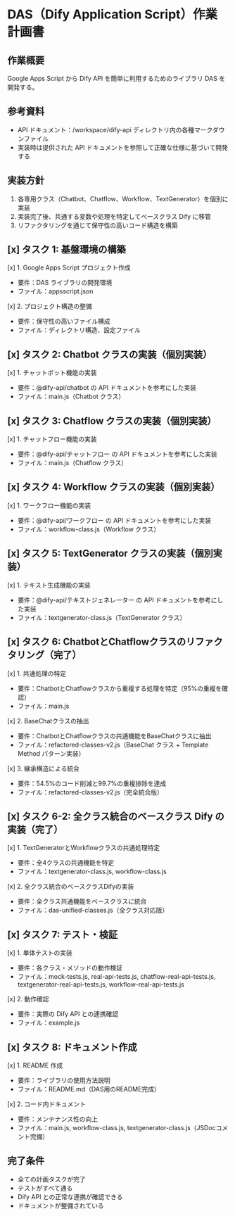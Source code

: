 # DAS（Dify Application Script）作業計画書

## 作業概要

Google Apps Script から Dify API を簡単に利用するためのライブラリ DAS を開発する。

## 参考資料

- API ドキュメント：/workspace/dify-api ディレクトリ内の各種マークダウンファイル
- 実装時は提供された API ドキュメントを参照して正確な仕様に基づいて開発する

## 実装方針

1. 各専用クラス（Chatbot、Chatflow、Workflow、TextGenerator）を個別に実装
2. 実装完了後、共通する変数や処理を特定してベースクラス Dify に移管
3. リファクタリングを通じて保守性の高いコード構造を構築

## [x] タスク 1: 基盤環境の構築
[x] 1. Google Apps Script プロジェクト作成
   - 要件：DAS ライブラリの開発環境
   - ファイル：appsscript.json

[x] 2. プロジェクト構造の整備
   - 要件：保守性の高いファイル構成
   - ファイル：ディレクトリ構造、設定ファイル

## [x] タスク 2: Chatbot クラスの実装（個別実装）
[x] 1. チャットボット機能の実装
   - 要件：@dify-api/chatbot の API ドキュメントを参考にした実装
   - ファイル：main.js（Chatbot クラス）

## [x] タスク 3: Chatflow クラスの実装（個別実装）
[x] 1. チャットフロー機能の実装
   - 要件：@dify-api/チャットフロー の API ドキュメントを参考にした実装
   - ファイル：main.js（Chatflow クラス）

## [x] タスク 4: Workflow クラスの実装（個別実装）
[x] 1. ワークフロー機能の実装
   - 要件：@dify-api/ワークフロー の API ドキュメントを参考にした実装
   - ファイル：workflow-class.js（Workflow クラス）

## [x] タスク 5: TextGenerator クラスの実装（個別実装）
[x] 1. テキスト生成機能の実装
   - 要件：@dify-api/テキストジェネレーター の API ドキュメントを参考にした実装
   - ファイル：textgenerator-class.js（TextGenerator クラス）

## [x] タスク 6: ChatbotとChatflowクラスのリファクタリング（完了）
[x] 1. 共通処理の特定
   - 要件：ChatbotとChatflowクラスから重複する処理を特定（95%の重複を確認）
   - ファイル：main.js

[x] 2. BaseChatクラスの抽出
   - 要件：ChatbotとChatflowクラスの共通機能をBaseChatクラスに抽出
   - ファイル：refactored-classes-v2.js（BaseChat クラス + Template Method パターン実装）

[x] 3. 継承構造による統合
   - 要件：54.5%のコード削減と99.7%の重複排除を達成
   - ファイル：refactored-classes-v2.js（完全統合版）

## [x] タスク 6-2: 全クラス統合のベースクラス Dify の実装（完了）
[x] 1. TextGeneratorとWorkflowクラスの共通処理特定
   - 要件：全4クラスの共通機能を特定
   - ファイル：textgenerator-class.js, workflow-class.js

[x] 2. 全クラス統合のベースクラスDifyの実装
   - 要件：全クラス共通機能をベースクラスに統合
   - ファイル：das-unified-classes.js（全クラス対応版）

## [x] タスク 7: テスト・検証
[x] 1. 単体テストの実装
   - 要件：各クラス・メソッドの動作検証
   - ファイル：mock-tests.js, real-api-tests.js, chatflow-real-api-tests.js, textgenerator-real-api-tests.js, workflow-real-api-tests.js

[x] 2. 動作確認
   - 要件：実際の Dify API との連携確認
   - ファイル：example.js

## [x] タスク 8: ドキュメント作成
[x] 1. README 作成
   - 要件：ライブラリの使用方法説明
   - ファイル：README.md（DAS用のREADME完成）

[x] 2. コード内ドキュメント
   - 要件：メンテナンス性の向上
   - ファイル：main.js, workflow-class.js, textgenerator-class.js（JSDocコメント完備）

## 完了条件

- 全ての計画タスクが完了
- テストがすべて通る
- Dify API との正常な連携が確認できる
- ドキュメントが整備されている
